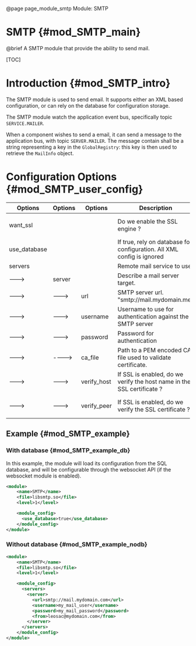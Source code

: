 @page page_module_smtp Module: SMTP

SMTP {#mod_SMTP_main}
=====================

@brief A SMTP module that provide the ability to send mail.

[TOC]

Introduction {#mod_SMTP_intro}
==============================

The SMTP module is used to send email. It supports either an XML
based configuration, or can rely on the database for configuration storage.

The SMTP module watch the application event bus, specifically topic `SERVICE.MAILER`.

When a component wishes to send a email, it can send a message to the application bus,
with topic `SERVER.MAILER`. The message contain shall be a string representing a key
in the `GlobalRegistry`: this key is then used to retrieve the `MailInfo` object.
 
 
Configuration Options {#mod_SMTP_user_config}
=============================================

Options        | Options  | Options         | Description                                                    | Mandatory
---------------|----------|-----------------|----------------------------------------------------------------|-----------
want_ssl       |          |                 | Do we enable the SSL engine ?                                  | NO (defaults to `true`)
use_database   |          |                 | If true, rely on database for configuration. All XML config is ignored | NO (defaults to `false`)
servers        |          |                 | Remote mail service to use                                     | NO
--->           | server   |                 | Describe a mail server target.                                 | NO
--->           | --->     | url             | SMTP server url. "smtp://mail.mydomain.me"                     | YES
--->           | --->     | username        | Username to use for authentication against the SMTP server     | NO
--->           | --->     | password        | Password for authentication                                    | NO
--->           | ---->    | ca_file         | Path to a PEM encoded CA file used to validate certificate.    | NO
--->           | --->     | verify_host     | If SSL is enabled, do we verify the host name in the SSL certificate ? | NO (defaults to `true`)   
--->           | --->     | verify_peer     | If SSL is enabled, do we verify the SSL certificate ? | NO (defaults to `true`)   


Example {#mod_SMTP_example}
---------------------------

### With database {#mod_SMTP_example_db}

In this example, the module will load its configuration from the SQL database,
and will be configurable through the websocket API (if the websocket module is enabled).

~~~~~~~~~~~~~~~~~~~~~~~~~~~~~~~~~~~~~~~~~~~~~~~~~~~.xml
<module>
    <name>SMTP</name>
    <file>libsmtp.so</file>
    <level>1</level>

    <module_config>
      <use_database>true</use_database>
    </module_config>
</module>
~~~~~~~~~~~~~~~~~~~~~~~~~~~~~~~~~~~~~~~~~~~~~~~~~~~


### Without database {#mod_SMTP_example_nodb}

~~~~~~~~~~~~~~~~~~~~~~~~~~~~~~~~~~~~~~~~~~~~~~~~~~~.xml
<module>
    <name>SMTP</name>                                          
    <file>libsmtp.so</file>                                    
    <level>1</level>

    <module_config>
      <servers>
        <server>
          <url>smtp://mail.mydomain.com</url>
          <username>my_mail_user</username>
          <password>my_mail_password</password>
          <from>leosac@mydomain.com</from>
        </server>
      </servers>
    </module_config>
</module>
~~~~~~~~~~~~~~~~~~~~~~~~~~~~~~~~~~~~~~~~~~~~~~~~~~~
